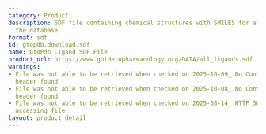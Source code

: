 ```yaml
---
category: Product
description: SDF file containing chemical structures with SMILES for all ligands in
  the database
format: sdf
id: gtopdb.download.sdf
name: GtoPdb Ligand SDF File
product_url: https://www.guidetopharmacology.org/DATA/all_ligands.sdf
warnings:
- File was not able to be retrieved when checked on 2025-10-09_ No Content-Length
  header found
- File was not able to be retrieved when checked on 2025-10-08_ No Content-Length
  header found
- File was not able to be retrieved when checked on 2025-08-14_ HTTP 503 error when
  accessing file
layout: product_detail
---
```

